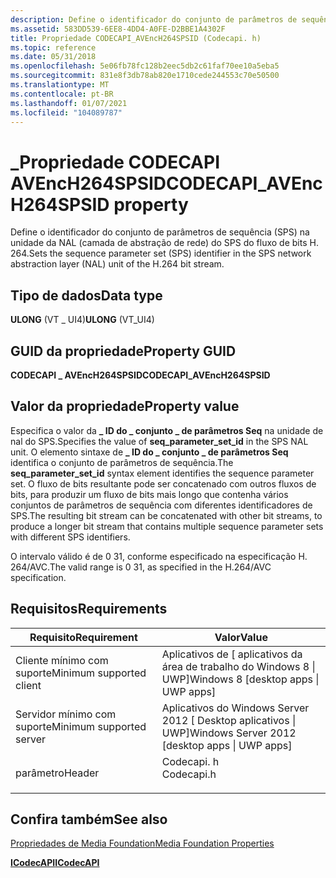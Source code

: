 ```yaml
---
description: Define o identificador do conjunto de parâmetros de sequência (SPS) na unidade da NAL (camada de abstração de rede) do SPS do fluxo de bits H. 264.
ms.assetid: 583DD539-6EE8-4DD4-A0FE-D2BBE1A4302F
title: Propriedade CODECAPI_AVEncH264SPSID (Codecapi. h)
ms.topic: reference
ms.date: 05/31/2018
ms.openlocfilehash: 5e06fb78fc128b2eec5db2c61faf70ee10a5eba5
ms.sourcegitcommit: 831e8f3db78ab820e1710cede244553c70e50500
ms.translationtype: MT
ms.contentlocale: pt-BR
ms.lasthandoff: 01/07/2021
ms.locfileid: "104089787"
---
```

# <a name="codecapi_avench264spsid-property"></a><span data-ttu-id="71a25-103">\_Propriedade CODECAPI AVEncH264SPSID</span><span class="sxs-lookup"><span data-stu-id="71a25-103">CODECAPI\_AVEncH264SPSID property</span></span>

<span data-ttu-id="71a25-104">Define o identificador do conjunto de parâmetros de sequência (SPS) na unidade da NAL (camada de abstração de rede) do SPS do fluxo de bits H. 264.</span><span class="sxs-lookup"><span data-stu-id="71a25-104">Sets the sequence parameter set (SPS) identifier in the SPS network abstraction layer (NAL) unit of the H.264 bit stream.</span></span>

## <a name="data-type"></a><span data-ttu-id="71a25-105">Tipo de dados</span><span class="sxs-lookup"><span data-stu-id="71a25-105">Data type</span></span>

<span data-ttu-id="71a25-106">**ULONG** (VT \_ UI4)</span><span class="sxs-lookup"><span data-stu-id="71a25-106">**ULONG** (VT\_UI4)</span></span>

## <a name="property-guid"></a><span data-ttu-id="71a25-107">GUID da propriedade</span><span class="sxs-lookup"><span data-stu-id="71a25-107">Property GUID</span></span>

<span data-ttu-id="71a25-108">**CODECAPI \_ AVEncH264SPSID**</span><span class="sxs-lookup"><span data-stu-id="71a25-108">**CODECAPI\_AVEncH264SPSID**</span></span>

## <a name="property-value"></a><span data-ttu-id="71a25-109">Valor da propriedade</span><span class="sxs-lookup"><span data-stu-id="71a25-109">Property value</span></span>

<span data-ttu-id="71a25-110">Especifica o valor da **\_ ID do \_ conjunto \_ de parâmetros Seq** na unidade de nal do SPS.</span><span class="sxs-lookup"><span data-stu-id="71a25-110">Specifies the value of **seq\_parameter\_set\_id** in the SPS NAL unit.</span></span> <span data-ttu-id="71a25-111">O elemento sintaxe de **\_ ID do \_ conjunto \_ de parâmetros Seq** identifica o conjunto de parâmetros de sequência.</span><span class="sxs-lookup"><span data-stu-id="71a25-111">The **seq\_parameter\_set\_id** syntax element identifies the sequence parameter set.</span></span> <span data-ttu-id="71a25-112">O fluxo de bits resultante pode ser concatenado com outros fluxos de bits, para produzir um fluxo de bits mais longo que contenha vários conjuntos de parâmetros de sequência com diferentes identificadores de SPS.</span><span class="sxs-lookup"><span data-stu-id="71a25-112">The resulting bit stream can be concatenated with other bit streams, to produce a longer bit stream that contains multiple sequence parameter sets with different SPS identifiers.</span></span>

<span data-ttu-id="71a25-113">O intervalo válido é de 0 31, conforme especificado na especificação H. 264/AVC.</span><span class="sxs-lookup"><span data-stu-id="71a25-113">The valid range is 0 31, as specified in the H.264/AVC specification.</span></span>

## <a name="requirements"></a><span data-ttu-id="71a25-114">Requisitos</span><span class="sxs-lookup"><span data-stu-id="71a25-114">Requirements</span></span>



| <span data-ttu-id="71a25-115">Requisito</span><span class="sxs-lookup"><span data-stu-id="71a25-115">Requirement</span></span> | <span data-ttu-id="71a25-116">Valor</span><span class="sxs-lookup"><span data-stu-id="71a25-116">Value</span></span> |
|-------------------------------------|---------------------------------------------------------------------------------------|
| <span data-ttu-id="71a25-117">Cliente mínimo com suporte</span><span class="sxs-lookup"><span data-stu-id="71a25-117">Minimum supported client</span></span><br/> | <span data-ttu-id="71a25-118">Aplicativos de \[ aplicativos da área de trabalho do Windows 8 \| UWP\]</span><span class="sxs-lookup"><span data-stu-id="71a25-118">Windows 8 \[desktop apps \| UWP apps\]</span></span><br/>                                     |
| <span data-ttu-id="71a25-119">Servidor mínimo com suporte</span><span class="sxs-lookup"><span data-stu-id="71a25-119">Minimum supported server</span></span><br/> | <span data-ttu-id="71a25-120">Aplicativos do Windows Server 2012 \[ Desktop aplicativos \| UWP\]</span><span class="sxs-lookup"><span data-stu-id="71a25-120">Windows Server 2012 \[desktop apps \| UWP apps\]</span></span><br/>                           |
| <span data-ttu-id="71a25-121">parâmetro</span><span class="sxs-lookup"><span data-stu-id="71a25-121">Header</span></span><br/>                   | <dl> <span data-ttu-id="71a25-122"><dt>Codecapi. h</dt></span><span class="sxs-lookup"><span data-stu-id="71a25-122"><dt>Codecapi.h</dt></span></span> </dl> |



## <a name="see-also"></a><span data-ttu-id="71a25-123">Confira também</span><span class="sxs-lookup"><span data-stu-id="71a25-123">See also</span></span>

<dl> <dt>

[<span data-ttu-id="71a25-124">Propriedades de Media Foundation</span><span class="sxs-lookup"><span data-stu-id="71a25-124">Media Foundation Properties</span></span>](media-foundation-properties.md)
</dt> <dt>

[<span data-ttu-id="71a25-125">**ICodecAPI**</span><span class="sxs-lookup"><span data-stu-id="71a25-125">**ICodecAPI**</span></span>](/windows/desktop/api/strmif/nn-strmif-icodecapi)
</dt> </dl>

 

